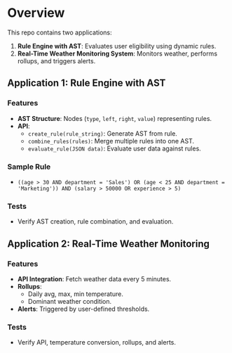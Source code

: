 # Overview
This repo contains two applications:

1. **Rule Engine with AST**: Evaluates user eligibility using dynamic rules.
2. **Real-Time Weather Monitoring System**: Monitors weather, performs rollups, and triggers alerts.

## Application 1: Rule Engine with AST

### Features
- **AST Structure**: Nodes (`type`, `left`, `right`, `value`) representing rules.
- **API**:
  - `create_rule(rule_string)`: Generate AST from rule.
  - `combine_rules(rules)`: Merge multiple rules into one AST.
  - `evaluate_rule(JSON data)`: Evaluate user data against rules.

### Sample Rule
- `((age > 30 AND department = 'Sales') OR (age < 25 AND department = 'Marketing')) AND (salary > 50000 OR experience > 5)`

### Tests
- Verify AST creation, rule combination, and evaluation.

## Application 2: Real-Time Weather Monitoring

### Features
- **API Integration**: Fetch weather data every 5 minutes.
- **Rollups**:
  - Daily avg, max, min temperature.
  - Dominant weather condition.
- **Alerts**: Triggered by user-defined thresholds.

### Tests
- Verify API, temperature conversion, rollups, and alerts.
